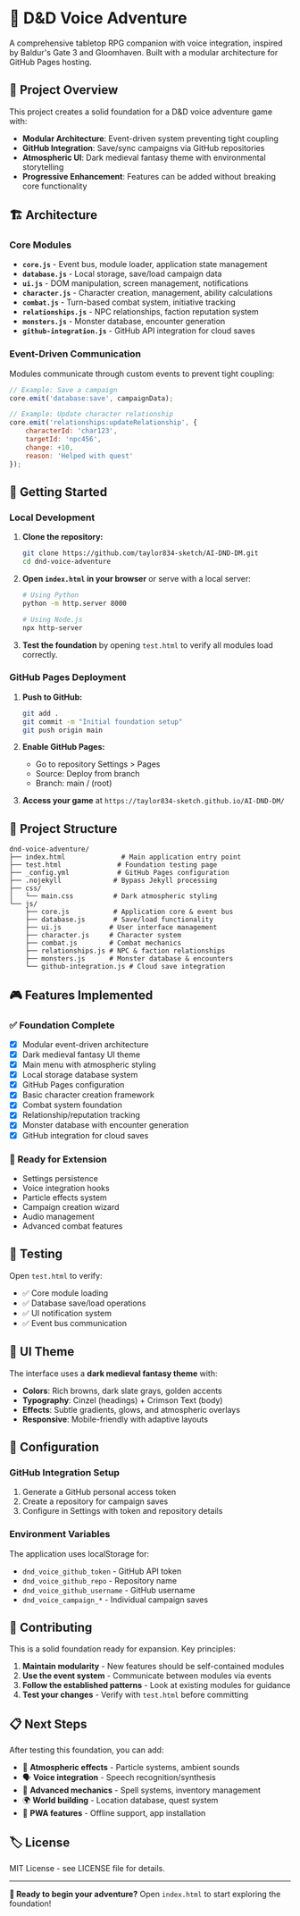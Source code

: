 # 🐉 D&D Voice Adventure

A comprehensive tabletop RPG companion with voice integration, inspired by Baldur's Gate 3 and Gloomhaven. Built with a modular architecture for GitHub Pages hosting.

## 🎯 Project Overview

This project creates a solid foundation for a D&D voice adventure game with:
- **Modular Architecture**: Event-driven system preventing tight coupling
- **GitHub Integration**: Save/sync campaigns via GitHub repositories  
- **Atmospheric UI**: Dark medieval fantasy theme with environmental storytelling
- **Progressive Enhancement**: Features can be added without breaking core functionality

## 🏗️ Architecture

### Core Modules

- **`core.js`** - Event bus, module loader, application state management
- **`database.js`** - Local storage, save/load campaign data
- **`ui.js`** - DOM manipulation, screen management, notifications
- **`character.js`** - Character creation, management, ability calculations
- **`combat.js`** - Turn-based combat system, initiative tracking
- **`relationships.js`** - NPC relationships, faction reputation system
- **`monsters.js`** - Monster database, encounter generation
- **`github-integration.js`** - GitHub API integration for cloud saves

### Event-Driven Communication

Modules communicate through custom events to prevent tight coupling:
```javascript
// Example: Save a campaign
core.emit('database:save', campaignData);

// Example: Update character relationship
core.emit('relationships:updateRelationship', {
    characterId: 'char123',
    targetId: 'npc456', 
    change: +10,
    reason: 'Helped with quest'
});
```

## 🚀 Getting Started

### Local Development

1. **Clone the repository:**
   ```bash
   git clone https://github.com/taylor834-sketch/AI-DND-DM.git
   cd dnd-voice-adventure
   ```

2. **Open `index.html` in your browser** or serve with a local server:
   ```bash
   # Using Python
   python -m http.server 8000
   
   # Using Node.js
   npx http-server
   ```

3. **Test the foundation** by opening `test.html` to verify all modules load correctly.

### GitHub Pages Deployment

1. **Push to GitHub:**
   ```bash
   git add .
   git commit -m "Initial foundation setup"
   git push origin main
   ```

2. **Enable GitHub Pages:**
   - Go to repository Settings > Pages
   - Source: Deploy from branch
   - Branch: main / (root)

3. **Access your game** at `https://taylor834-sketch.github.io/AI-DND-DM/`

## 📁 Project Structure

```
dnd-voice-adventure/
├── index.html              # Main application entry point
├── test.html              # Foundation testing page
├── _config.yml            # GitHub Pages configuration
├── .nojekyll             # Bypass Jekyll processing
├── css/
│   └── main.css          # Dark atmospheric styling
└── js/
    ├── core.js           # Application core & event bus
    ├── database.js       # Save/load functionality
    ├── ui.js            # User interface management
    ├── character.js     # Character system
    ├── combat.js        # Combat mechanics
    ├── relationships.js # NPC & faction relationships
    ├── monsters.js      # Monster database & encounters
    └── github-integration.js # Cloud save integration
```

## 🎮 Features Implemented

### ✅ Foundation Complete
- [x] Modular event-driven architecture
- [x] Dark medieval fantasy UI theme
- [x] Main menu with atmospheric styling
- [x] Local storage database system
- [x] GitHub Pages configuration
- [x] Basic character creation framework
- [x] Combat system foundation
- [x] Relationship/reputation tracking
- [x] Monster database with encounter generation
- [x] GitHub integration for cloud saves

### 🔄 Ready for Extension
- Settings persistence
- Voice integration hooks
- Particle effects system
- Campaign creation wizard
- Audio management
- Advanced combat features

## 🧪 Testing

Open `test.html` to verify:
- ✅ Core module loading
- ✅ Database save/load operations  
- ✅ UI notification system
- ✅ Event bus communication

## 🎨 UI Theme

The interface uses a **dark medieval fantasy theme** with:
- **Colors**: Rich browns, dark slate grays, golden accents
- **Typography**: Cinzel (headings) + Crimson Text (body)
- **Effects**: Subtle gradients, glows, and atmospheric overlays
- **Responsive**: Mobile-friendly with adaptive layouts

## 🔧 Configuration

### GitHub Integration Setup
1. Generate a GitHub personal access token
2. Create a repository for campaign saves
3. Configure in Settings with token and repository details

### Environment Variables
The application uses localStorage for:
- `dnd_voice_github_token` - GitHub API token
- `dnd_voice_github_repo` - Repository name  
- `dnd_voice_github_username` - GitHub username
- `dnd_voice_campaign_*` - Individual campaign saves

## 🤝 Contributing

This is a solid foundation ready for expansion. Key principles:

1. **Maintain modularity** - New features should be self-contained modules
2. **Use the event system** - Communicate between modules via events
3. **Follow the established patterns** - Look at existing modules for guidance
4. **Test your changes** - Verify with `test.html` before committing

## 📋 Next Steps

After testing this foundation, you can add:
- 🎵 **Atmospheric effects** - Particle systems, ambient sounds
- 🗣️ **Voice integration** - Speech recognition/synthesis  
- 🎲 **Advanced mechanics** - Spell systems, inventory management
- 🌍 **World building** - Location database, quest system
- 📱 **PWA features** - Offline support, app installation

## 🏷️ License

MIT License - see LICENSE file for details.

---

**🎯 Ready to begin your adventure?** Open `index.html` to start exploring the foundation!